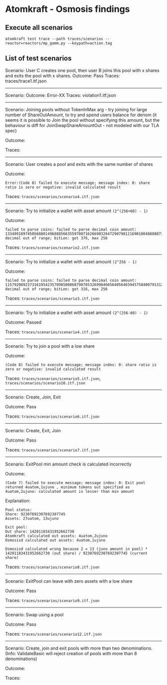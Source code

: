 # Atomkraft - Osmosis findings

## Execute all scenarios

```
atomkraft test trace --path traces/scenarios --reactor=reactors/mp_gamm.py --keypath=action.tag
```

## List of test scenarios

Scenario: User C creates one pool, then user B joins this pool with x shares and exits the pool with x shares.
Outcome: Pass
Traces: traces/trace1.itf.json

---

Scenario: Outcome: Error-XX
Traces: violation1.itf.json

---

Scenario: Joining pools without TokenInMax arg - try joining for large number of ShareOutAmount, to try and spend users balance for denom (it seems it is possible to Join the pool without specifying this amount, but the behaviour is diff for JoinSwapShareAmountOut - not modeled with our TLA spec)

Outcome:

Traces:

---

Scenario: User creates a pool and exits with the same number of shares

Outcome:

```
Error:(Code 8) failed to execute message; message index: 0: share ratio is zero or negative: invalid calculated result
```

Traces: `traces/scenarios/scenario4.itf.json`

---

Scenario: Try to initialize a wallet with asset amount `(2^(256+60) - 1)`

Outcome:

```
failed to parse coins: failed to parse decimal coin amount: 133499189745056880149688856635597007162669032647290798121690100488888732861290034376435130433535: decimal out of range; bitLen: got 376, max 256
```

Traces: `traces/scenarios/scenario2.itf.json`

---

Scenario: Try to initialize a wallet with asset amount `(2^256 - 1)`

Outcome:

```
failed to parse coins: failed to parse decimal coin amount: 115792089237316195423570985008687907853269984665640564039457584007913129639935: decimal out of range; bitLen: got 316, max 256
```

Traces: `traces/scenarios/scenario3.itf.json`

---

Scenario: Try to initialize a wallet with asset amount `(2^(256-60) - 1)`

Outcome: Passed

Traces: `traces/scenarios/scenario4.itf.json`

---

Scenario: Try to join a pool with a low share

Outcome:

```
(Code 8) failed to execute message; message index: 0: share ratio is zero or negative: invalid calculated result
```

Traces: `traces/scenarios/scenario5.itf.json`, `traces/scenarios/scenario10.itf.json`

---

Scenario: Create, Join, Exit

Outcome: Pass

Traces: `traces/scenarios/scenario6.itf.json`

---

Scenario: Create, Exit, Join

Outcome: Pass

Traces: `traces/scenarios/scenario7.itf.json`

---

Scenario: ExitPool min amount check is calculated incorrectly

Outcome:

```
(Code 7) failed to execute message; message index: 0: Exit pool returned 4uatom,1ujuno , minimum tokens out specified as 4uatom,2ujuno: calculated amount is lesser than min amount
```

Explanation:

```
Pool status:
Share: 92307692307692307745
Assets: 27uatom, 13ujuno

Exit pool:
Out share: 14201183431952662730
Atomkraft calculated out assets: 4uatom,2ujuno
Osmosisd calculated out assets: 4uatom,1ujuno

Osmosisd calculated wrong because 2 = 13 (juno amount in pool) * 14201183431952662730 (out share) / 92307692307692307745 (current share)
```

Traces: `traces/scenarios/scenario8.itf.json`

---

Scenario: ExitPool can leave with zero assets with a low share

Outcome: Pass

Traces: `traces/scenarios/scenario9.itf.json`

---

Scenario: Swap using a pool

Outcome: Pass

Traces: `traces/scenarios/scenario12.itf.json`

---

Scenario: Create, join and exit pools with more than two denominations. (Info: ValidateBasic will reject creation of pools with more than 8 denominations)

Outcome:

Traces:
